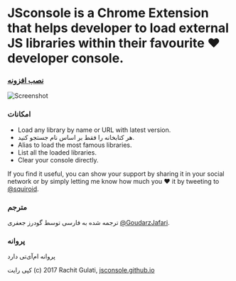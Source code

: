 **JSconsole** is a Chrome Extension that helps developer to load external JS libraries within their favourite ❤️ developer console.
======

### [نصب افزونه](https://jsconsole.github.io)


![Screenshot](/app/images/icon-128.png)

### امکانات

* Load any library by name or URL with latest version.
* هر کتابخانه را فقط بر اساس نام جستجو کنید.
* Alias to load the most famous libraries.
* List all the loaded libraries.
* Clear your console directly.

If you find it useful, you can show your support by sharing it in your social network or by simply letting me know how much you ❤️ it by tweeting to
[@squiroid](https://twitter.com/squiroid).

### مترجم
ترجمه شده به فارسی توسط گودرز جعفری [@GoudarzJafari](https://twitter.com/GoudarzJafari).

### پروانه

پروانه ام‌آی‌تی دارد

کپی رایت (c) 2017 Rachit Gulati, [jsconsole.github.io](https://jsconsole.github.io)
